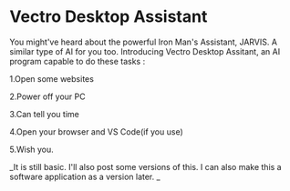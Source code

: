 # Vectro Desktop Assistant

You might've heard about the powerful Iron Man's Assistant, JARVIS.
A similar type of AI for you too. Introducing Vectro Desktop Assitant, an AI program capable to do these tasks :

1.Open some websites

2.Power off your PC

3.Can tell you time

4.Open your browser and VS Code(if you use)

5.Wish you.

_It is still basic. I'll also post some versions of this. I can also make this a software application as a version later. _




